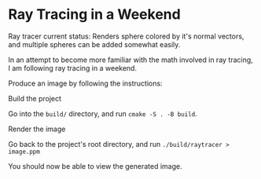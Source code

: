 # Ray Tracing in a Weekend

Ray tracer current status: Renders sphere colored by it's normal vectors, and multiple spheres can be added somewhat easily. 

In an attempt to become more familiar with the math involved in ray tracing, I am following ray tracing in a weekend. 

Produce an image by following the instructions:

Build the project

Go into the `build/` directory, and run `cmake -S . -B build`.

Render the image

Go back to the project's root directory, and run `./build/raytracer > image.ppm`

You should now be able to view the generated image.
